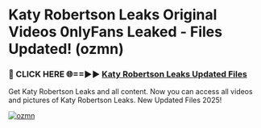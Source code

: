 # Katy Robertson Leaks Original Videos 0nlyFans Leaked - Files Updated! (ozmn)

<h3>🔴 CLICK HERE 🌐==►► <a href="https://tinyurl.com/4seja8ks" rel="nofollow">Katy Robertson Leaks Updated Files</a></h3>

Get Katy Robertson Leaks and all content. Now you can access all videos and pictures of Katy Robertson Leaks. New Updated Files 2025!

[![ozmn](https://i.imgur.com/EWjZXRe.gif)](https://tinyurl.com/4seja8ks)
